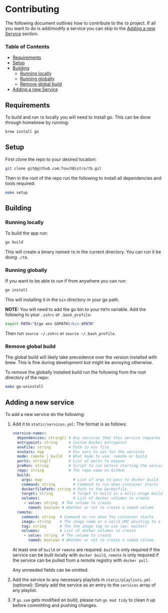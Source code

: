 # Contributing

The following document outlines how to contribute to the `tb` project. If all you want to do is add/modify a service you can skip to the [Adding a new Service](#adding-a-new-service) section.

### **Table of Contents**
- [Requirements](#requirements)
- [Setup](#setup)
- [Building](#building)
    + [Running locally](#running-locally)
    + [Running globally](#running-globally)
    + [Remove global build](#remove-global-build)
- [Adding a new Service](#adding-a-new-service)

## Requirements

To build and run `tb` locally you will need to install go.
This can be done through homebrew by running:
```sh
brew install go
```

## Setup
First clone the repo to your desired location:
```sh
git clone git@github.com:TouchBistro/tb.git
```

Then in the root of the repo run the following to install all dependencies and tools required:
```sh
make setup
```

## Building
### Running locally
To build the app run:
```sh
go build
```

This will create a binary named `tb` in the current directory. You can run it be doing `./tb`.

### Running globally
If you want to be able to run if from anywhere you can run:
```sh
go install
```

This will installing it in the `bin` directory in your go path.

**NOTE:** You will need to add the go bin to your `PATH` variable.
Add the following to your `.zshrc` or `.bash_profile`:
```sh
export PATH="$(go env GOPATH)/bin:$PATH"
```

Then run `source ~/.zshrc` or `source ~/.bash_profile`.

### Remove global build
The global build will likely take precedence over the version installed with brew. This is fine during development but might be annoying otherwise.

To remove the globally installed build run the following from the root directory of the repo:
```sh
make go-uninstall
```

## Adding a new service

To add a new service do the following:

1. Add it to `static/services.yml`:
    The format is as follows:
    ```yaml
    <service-name>:
      dependencies: string[] # Any services that this service requires to run (eg postgres)
      entrypoint: string     # Custom Docker entrypoint
      envFile: string        # Path to env file
      envVars: map           # Env vars to set for the services
      mode: remote | build   # What mode to use: remote or build
      ports: string[]        # List of ports to expose
      preRun: string         # Script to run before starting the service, e.g. 'yarn db:prepare' to run db migrations
      repo: string           # The repo name on GitHub
      build:
        args: map              # List of args to pass to docker build
        command: string        # Command to run when container starts
        dockerfilePath: string # Path to the Dockerfile
        target: string         # Target to build in a multi-stage build
        volumes:               # List of docker volumes to create
         - value: string  # The volume to create
           named: boolean # Whether or not to create a named volume
      remote:
        command: string  # Command to run when the container starts
        image: string    # The image name or a valid URI pointing to a remote docker registry.
        tag: string      # The the image tag to use (ex: master)
        volumes:         # List of docker volumes to create
         - value: string  # The volume to create
           named: boolean # Whether or not to create a named volume
    ```
    At least one of `build` or `remote` are required. `build` is only required if the service can be built locally with `docker build`, `remote` is only required if the service can be pulled from a remote registry with `docker pull`.

    Any unneeded fields can be omitted.
2. Add the service to any necessary playlists in `static/playlists.yml` (optional):
    Simply add the service as an entry to the `services` array of any playlist.

3. If `go.sum` gets modified on build, please run `go mod tidy` to clean it up before committing and pushing changes.
